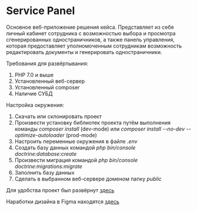 # Service Panel
Основное веб-приложение решения кейса. Представляет из себя личный кабинет сотрудника с возможностью выбора и просмотра
сгенерированных одностраничников, а также панель управления, которая предоставляет уполномоченным сотрудникам возможность редактировать
документы и генерировать одностраничники.

Требования для развёртывания:
1) PHP 7.0 и выше
2) Установленный веб-сервер
3) Установленный composer
4) Наличие СУБД

Настройка окружения:
1) Скачать или склонировать проект
2) Произвести установку библиотек проекта путём выполнения команды *composer install* (dev-mode) или *composer install --no-dev --optimize-autoloader* (prod-mode)
3) Настроить переменные окружения в файле *.env*
4) Создать базу данных командой *php bin/console doctrine:database:create*
5) Произвести миграция командой *php bin/console doctrine:migrations:migrate*
6) Заполнить базу данных
7) Сделать в выбранном веб-сервере доменом папку *public*

Для удобства проект был развёрнут [здесь](http://mirror-reflection.ru)

Наработки дизайна в Figma находятся [здесь](https://www.figma.com/file/qbGIpzyoYGONxQDa88DI4g/%D0%A0%D0%BE%D1%81%D0%B0%D1%82%D0%BE%D0%BC)